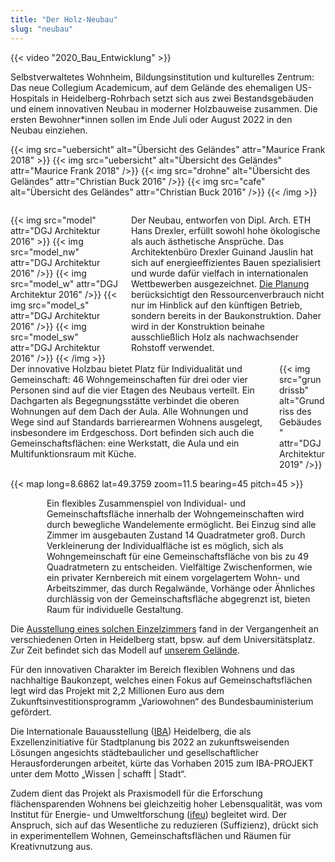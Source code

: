 ```yaml
---
title: "Der Holz-Neubau"
slug: "neubau"
---
```


{{< video "2020_Bau_Entwicklung" >}}

Selbstverwaltetes Wohnheim, Bildungsinstitution und kulturelles Zentrum: Das
neue Collegium Academicum, auf dem Gelände des ehemaligen US-Hospitals in
Heidelberg-Rohrbach setzt sich aus zwei Bestandsgebäuden und einem innovativen
Neubau in moderner Holzbauweise zusammen. Die ersten Bewohner\*innen sollen im Ende Juli oder August 2022 in den Neubau einziehen.

{{< img src="uebersicht" alt="Übersicht des Geländes" attr="Maurice Frank 2018" >}}
    {{< img src="uebersicht" alt="Übersicht des Geländes" attr="Maurice Frank 2018" />}}
    {{< img src="drohne" alt="Übersicht des Geländes" attr="Christian Buck 2016" />}}
    {{< img src="cafe" alt="Übersicht des Geländes" attr="Christian Buck 2016" />}}
{{< /img >}}



<div class="columns" style="margin-top: 2em;">
    <div class="column">
    {{< img src="model" attr="DGJ Architektur 2016" >}}
        {{< img src="model_nw" attr="DGJ Architektur 2016" />}}
        {{< img src="model_w" attr="DGJ Architektur 2016" />}}
        {{< img src="model_s" attr="DGJ Architektur 2016" />}}
        {{< img src="model_sw" attr="DGJ Architektur 2016" />}}
    {{< /img >}}
    </div>
    <div class="column">
      Der Neubau, entworfen von Dipl. Arch. ETH Hans Drexler, erfüllt sowohl hohe ökologische als auch ästhetische Ansprüche. Das Architektenbüro Drexler Guinand Jauslin hat sich auf energieeffizientes Bauen spezialisiert und wurde dafür vielfach in internationalen Wettbewerben ausgezeichnet. <a href="http://dgj.eu/portfolio/dgj223-iba-collegium-academicum/">Die Planung</a> berücksichtigt den Ressourcenverbrauch nicht nur im Hinblick auf den künftigen Betrieb, sondern bereits in der Baukonstruktion. Daher wird in der Konstruktion beinahe ausschließlich Holz als nachwachsender Rohstoff verwendet.
    </div>
</div>

<div class="columns">
    <div class="column">
      Der innovative Holzbau bietet Platz für Individualität und Gemeinschaft: 46 Wohngemeinschaften für drei oder vier Personen sind auf die vier Etagen des Neubaus verteilt. Ein Dachgarten als Begegnungsstätte verbindet die oberen Wohnungen auf dem Dach der Aula. Alle Wohnungen und Wege sind auf Standards barrierearmen Wohnens ausgelegt, insbesondere im Erdgeschoss. Dort befinden sich auch die Gemeinschaftsflächen: eine Werkstatt, die Aula und ein Multifunktionsraum mit Küche.
    </div>
    <div class="column">
        {{< img src="grundrissb" alt="Grundriss des Gebäudes" attr="DGJ Architektur 2019" />}}
    </div>
</div>

{{< map long=8.6862 lat=49.3759 zoom=11.5 bearing=45 pitch=45 >}}

<div class="columns">
    <div class="column" style="display:flex; align-items: center;">
        <figure>
            {{< video "2017_Interactive_hoousing" >}}
            <figcaption><cite>© DGJ Architekten 2018</cite></figcaption>
        </figure>
    </div>
    <div class="column">
      Ein flexibles Zusammenspiel von Individual- und Gemeinschaftsfläche innerhalb der Wohngemeinschaften wird durch bewegliche Wandelemente ermöglicht. Bei Einzug sind alle Zimmer im ausgebauten Zustand 14 Quadratmeter groß. Durch Verkleinerung der Individualfläche ist es möglich, sich als Wohngemeinschaft für eine Gemeinschaftsfläche von bis zu 49 Quadratmetern zu entscheiden. Vielfältige Zwischenformen, wie ein privater Kernbereich mit einem vorgelagertem Wohn- und Arbeitszimmer, das durch Regalwände, Vorhänge oder Ähnliches durchlässig von der Gemeinschaftsfläche abgegrenzt ist, bieten Raum für individuelle Gestaltung.
    </div>
</div>

Die [Ausstellung eines solchen Einzelzimmers](/zimmermodell) fand in der Vergangenheit an verschiedenen Orten in Heidelberg statt, bpsw. auf dem Universitätsplatz. Zur Zeit befindet sich das Modell auf [unserem Gelände](/anfahrt).

Für den innovativen Charakter im Bereich flexiblen Wohnens und das nachhaltige Baukonzept, welches einen Fokus auf Gemeinschaftsflächen legt wird das Projekt mit 2,2 Millionen Euro aus dem Zukunftsinvestitionsprogramm „Variowohnen“  des Bundesbauministerium gefördert.

Die Internationale Bauausstellung (<a href='https://iba.heidelberg.de/de/projekte/collegium-academicum'>IBA</a>) Heidelberg, die als Exzellenzinitiative für Stadtplanung bis 2022 an zukunftsweisenden Lösungen angesichts städtebaulicher und gesellschaftlicher Herausforderungen arbeitet, kürte das Vorhaben 2015 zum IBA-PROJEKT unter dem Motto „Wissen | schafft | Stadt“.

Zudem dient das Projekt als Praxismodell für die Erforschung flächensparenden Wohnens bei gleichzeitig hoher Lebensqualität, was vom Institut für Energie- und Umweltforschung (<a href="https://www.ifeu.de/projekt/suprastadt/">ifeu</a>) begleitet wird. Der Anspruch, sich auf das Wesentliche zu reduzieren (Suffizienz), drückt sich in experimentellem Wohnen, Gemeinschaftsflächen und Räumen für Kreativnutzung aus.
